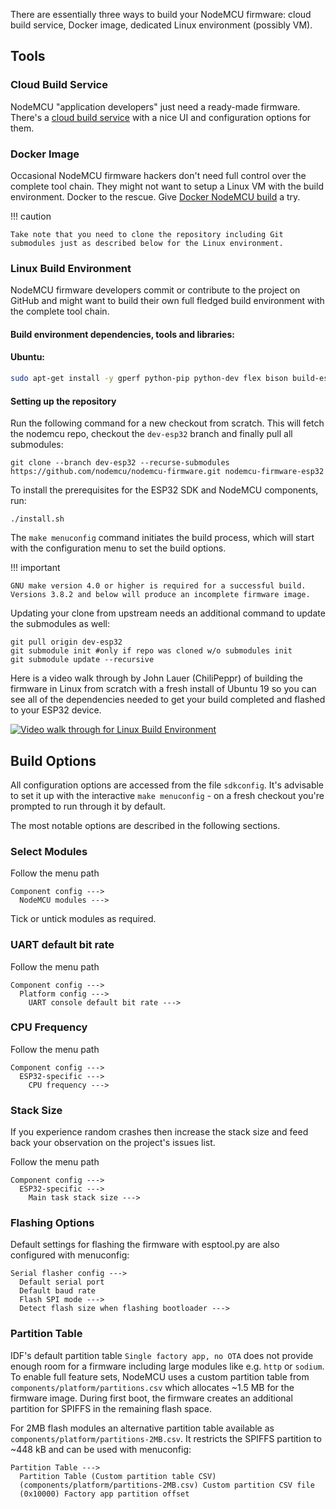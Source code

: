 There are essentially three ways to build your NodeMCU firmware: cloud build service, Docker image, dedicated Linux environment (possibly VM).

## Tools

### Cloud Build Service
NodeMCU "application developers" just need a ready-made firmware. There's a [cloud build service](https://nodemcu-build.com/) with a nice UI and configuration options for them.

### Docker Image
Occasional NodeMCU firmware hackers don't need full control over the complete tool chain. They might not want to setup a Linux VM with the build environment. Docker to the rescue. Give [Docker NodeMCU build](https://hub.docker.com/r/marcelstoer/nodemcu-build/) a try.

!!! caution

    Take note that you need to clone the repository including Git submodules just as described below for the Linux environment. 

### Linux Build Environment
NodeMCU firmware developers commit or contribute to the project on GitHub and might want to build their own full fledged build environment with the complete tool chain.

#### Build environment dependencies, tools and libraries:

#### Ubuntu:

```bash
sudo apt-get install -y gperf python-pip python-dev flex bison build-essential libssl-dev libffi-dev libncurses5-dev libncursesw5-dev libreadline-dev cmake
```

#### Setting up the repository

Run the following command for a new checkout from scratch. This will fetch the nodemcu repo, checkout the `dev-esp32` branch and finally pull all submodules:

```
git clone --branch dev-esp32 --recurse-submodules https://github.com/nodemcu/nodemcu-firmware.git nodemcu-firmware-esp32
```

To install the prerequisites for the ESP32 SDK and NodeMCU components, run:
```
./install.sh
```

The `make menuconfig` command initiates the build process, which will start with the configuration menu to set the build options.

!!! important

    GNU make version 4.0 or higher is required for a successful build. Versions 3.8.2 and below will produce an incomplete firmware image.

Updating your clone from upstream needs an additional command to update the submodules as well:

```
git pull origin dev-esp32
git submodule init #only if repo was cloned w/o submodules init
git submodule update --recursive
```

Here is a video walk through by John Lauer (ChiliPeppr) of building the firmware in Linux from scratch with a fresh install of Ubuntu 19 so you can see all of the dependencies needed to get your build completed and flashed to your ESP32 device.

[![Video walk through for Linux Build Environment](https://img.youtube.com/vi/x6CGECsioYg/0.jpg)](https://www.youtube.com/watch?v=x6CGECsioYg "Video walk through for Linux Build Environment")

## Build Options

All configuration options are accessed from the file `sdkconfig`. It's advisable to set it up with the interactive `make menuconfig` - on a fresh checkout you're prompted to run through it by default.

The most notable options are described in the following sections.

### Select Modules

Follow the menu path
```
Component config --->
  NodeMCU modules --->
```
Tick or untick modules as required.

### UART default bit rate

Follow the menu path
```
Component config --->
  Platform config --->
    UART console default bit rate --->
```

### CPU Frequency

Follow the menu path
```
Component config --->
  ESP32-specific --->
    CPU frequency --->
```

### Stack Size

If you experience random crashes then increase the stack size and feed back your observation on the project's issues list.

Follow the menu path
```
Component config --->
  ESP32-specific --->
    Main task stack size --->
```

### Flashing Options

Default settings for flashing the firmware with esptool.py are also configured with menuconfig:

```
Serial flasher config --->
  Default serial port
  Default baud rate
  Flash SPI mode --->
  Detect flash size when flashing bootloader --->
```

### Partition Table
IDF's default partition table `Single factory app, no OTA` does not provide enough room for a firmware including large modules like e.g. `http` or `sodium`. To enable full feature sets, NodeMCU uses a custom partition table from `components/platform/partitions.csv` which allocates ~1.5&nbsp;MB for the firmware image. During first boot, the firmware creates an additional partition for SPIFFS in the remaining flash space.

For 2MB flash modules an alternative partition table available as `components/platform/partitions-2MB.csv`. It restricts the SPIFFS partition to  ~448&nbsp;kB and can be used with menuconfig:

```
Partition Table --->
  Partition Table (Custom partition table CSV)
  (components/platform/partitions-2MB.csv) Custom partition CSV file
  (0x10000) Factory app partition offset
```
